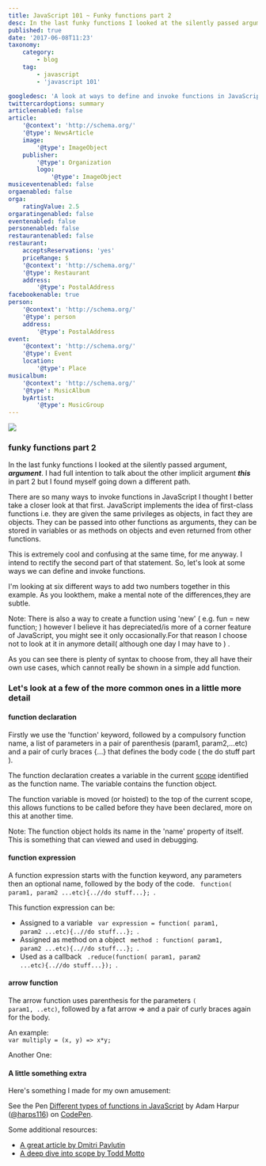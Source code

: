 ```yaml
---
title: JavaScript 101 ~ Funky functions part 2
desc: In the last funky functions I looked at the silently passed argument, ___argument___. I had full intention to talk about the other implicit argument ___this___ in part 2 but I found myself going down a different path. 
published: true
date: '2017-06-08T11:23'
taxonomy:
    category:
        - blog
    tag:
        - javascript
        - 'javascript 101'

googledesc: 'A look at ways to define and invoke functions in JavaScript.'
twittercardoptions: summary
articleenabled: false
article:
    '@context': 'http://schema.org/'
    '@type': NewsArticle
    image:
        '@type': ImageObject
    publisher:
        '@type': Organization
        logo:
            '@type': ImageObject
musiceventenabled: false
orgaenabled: false
orga:
    ratingValue: 2.5
orgaratingenabled: false
eventenabled: false
personenabled: false
restaurantenabled: false
restaurant:
    acceptsReservations: 'yes'
    priceRange: $
    '@context': 'http://schema.org/'
    '@type': Restaurant
    address:
        '@type': PostalAddress
facebookenable: true
person:
    '@context': 'http://schema.org/'
    '@type': person
    address:
        '@type': PostalAddress
event:
    '@context': 'http://schema.org/'
    '@type': Event
    location:
        '@type': Place
musicalbum:
    '@context': 'http://schema.org/'
    '@type': MusicAlbum
    byArtist:
        '@type': MusicGroup
---
```


![](./images/ff.png?cropResize=300,300)
### funky functions part 2  
 
In the last funky functions I looked at the silently passed argument, ___argument___. I had full intention to talk about the other implicit argument ___this___ in part 2 but I found myself going down a different path. 
 
There are so many ways to invoke functions in JavaScript I thought I better take a closer look at that first. JavaScript implements the idea of first-class functions i.e. they are given the same privileges as objects, in fact they are objects. They can be passed into other functions as arguments, they can be stored in variables or as methods on objects and even returned from other functions. 
 
This is extremely cool and confusing at the same time, for me anyway. I intend to rectify the second part of that statement. So, let's look at some ways we can define and invoke functions. 
 
I'm looking at six different ways to add two numbers together in this example. As you lookthem, make a mental note of the differences,they are subtle.  
 
Note: There is also a way to create a function using 'new' ( e.g. fun = new function; ) however I believe it has depreciated/is more of a corner feature of JavaScript, you might see it only occasionally.For that reason I choose not to look at it in anymore detail( although one day I may have to ) .  
 
<script async src="//jsfiddle.net/harps116/uow32pb5/6/embed/"></script>
 
As you can see there is plenty of syntax to choose from, they all have their own use cases, which cannot really be shown in a simple add function. 
 
### Let's look at a few of the more common ones in a little more detail 
 
#### function declaration 
 
Firstly we use the 'function' keyword, followed by a compulsory function name, a list of parameters in a pair of parenthesis (param1, param2,...etc) and a pair of curly braces {...} that defines the body code ( the do stuff part ). 
 
<script async src="//jsfiddle.net/harps116/11k81t1p/3/embed/"></script> 
 
The function declaration creates a variable in the current [scope](https://toddmotto.com/everything-you-wanted-to-know-about-javascript-scope/) identified as the function name. The variable contains the function object. 
 
The function variable is moved (or hoisted) to the top of the current scope, this allows functions to be called before they have been declared, more on this at another time. 
 
Note: The function object holds its name in the 'name' property of itself. This is something that can viewed and used in debugging. 
 
#### function expression 
 
A function expression starts with the function keyword, any parameters then an optional name, followed by the body of the code. 
<code> function( param1, param2 ...etc){..//do stuff...}; </code>. 
 
This function expression can be: 
 
* Assigned to a variable <code> var expression = function( param1, param2 ...etc){..//do stuff...}; </code>. 
* Assigned as method on a object <code> method : function( param1, param2 ...etc){..//do stuff...}; </code>. 
* Used as a callback <code> .reduce(function( param1, param2 ...etc){..//do stuff...}); </code>. 
 
#### arrow function 
 
The arrow function uses parenthesis for the parameters <code>( param1, ..etc)</code>, followed by a fat arrow => and a pair of curly braces again for the body. 
 
An example:  
<code>var multiply = (x, y) => x*y;</code> 
 
Another One:  
<script async src="//jsfiddle.net/harps116/y7fhqc9k/embed/"></script> 
 
#### A little something extra 
 
Here's something I made for my own amusement: 
 
<p data-height="265" data-theme-id="dark" data-slug-hash="MoadRQ" data-default-tab="js,result" data-user="harps116" data-embed-version="2" data-pen-title="Different types of functions in JavaScript" class="codepen">See the Pen <a href="https://codepen.io/harps116/pen/MoadRQ/">Different types of functions in JavaScript</a> by Adam Harpur (<a href="https://codepen.io/harps116">@harps116</a>) on <a href="https://codepen.io">CodePen</a>.</p> 
<script async src="https://production-assets.codepen.io/assets/embed/ei.js"></script> 
 
Some additional resources: 
 
* [A great article by Dmitri Pavlutin](https://rainsoft.io/6-ways-to-declare-javascript-functions/#1functiondeclaration) 
* [A deep dive into scope by Todd Motto](https://toddmotto.com/everything-you-wanted-to-know-about-javascript-scope/)